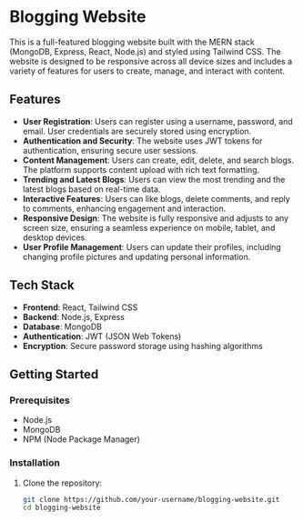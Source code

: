 # Blogging Website

This is a full-featured blogging website built with the MERN stack (MongoDB, Express, React, Node.js) and styled using Tailwind CSS. The website is designed to be responsive across all device sizes and includes a variety of features for users to create, manage, and interact with content.

## Features

- **User Registration**: Users can register using a username, password, and email. User credentials are securely stored using encryption.
- **Authentication and Security**: The website uses JWT tokens for authentication, ensuring secure user sessions.
- **Content Management**: Users can create, edit, delete, and search blogs. The platform supports content upload with rich text formatting.
- **Trending and Latest Blogs**: Users can view the most trending and the latest blogs based on real-time data.
- **Interactive Features**: Users can like blogs, delete comments, and reply to comments, enhancing engagement and interaction.
- **Responsive Design**: The website is fully responsive and adjusts to any screen size, ensuring a seamless experience on mobile, tablet, and desktop devices.
- **User Profile Management**: Users can update their profiles, including changing profile pictures and updating personal information.

## Tech Stack

- **Frontend**: React, Tailwind CSS
- **Backend**: Node.js, Express
- **Database**: MongoDB
- **Authentication**: JWT (JSON Web Tokens)
- **Encryption**: Secure password storage using hashing algorithms

## Getting Started

### Prerequisites

- Node.js
- MongoDB
- NPM (Node Package Manager)

### Installation

1. Clone the repository:

   ```bash
   git clone https://github.com/your-username/blogging-website.git
   cd blogging-website
